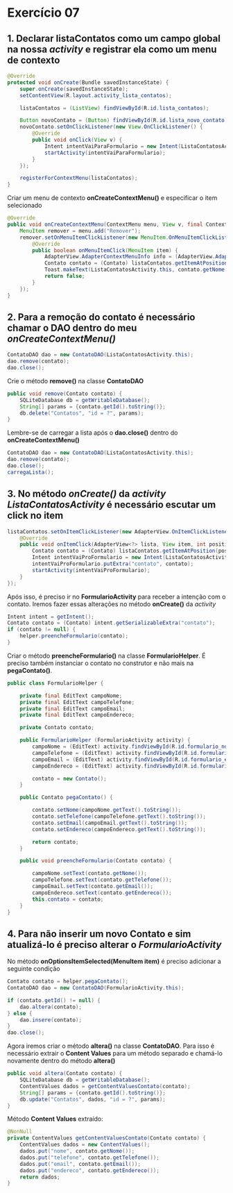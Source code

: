 # Exercício 07

## 1. Declarar listaContatos como um campo global na nossa _activity_ e registrar ela como um menu de contexto
```java
@Override
protected void onCreate(Bundle savedInstanceState) {
    super.onCreate(savedInstanceState);
    setContentView(R.layout.activity_lista_contatos);

    listaContatos = (ListView) findViewById(R.id.lista_contatos);

    Button novoContato = (Button) findViewById(R.id.lista_novo_contato);
    novoContato.setOnClickListener(new View.OnClickListener() {
        @Override
        public void onClick(View v) {
            Intent intentVaiParaFormulario = new Intent(ListaContatosActivity.this, FormularioActivity.class);
            startActivity(intentVaiParaFormulario);
        }
    });

    registerForContextMenu(listaContatos);
}
```

Criar um menu de contexto __onCreateContextMenu()__ e especificar o item selecionado
```java
@Override
public void onCreateContextMenu(ContextMenu menu, View v, final ContextMenu.ContextMenuInfo menuInfo) {
    MenuItem remover = menu.add("Remover");
    remover.setOnMenuItemClickListener(new MenuItem.OnMenuItemClickListener() {
        @Override
        public boolean onMenuItemClick(MenuItem item) {
            AdapterView.AdapterContextMenuInfo info = (AdapterView.AdapterContextMenuInfo) menuInfo;
            Contato contato = (Contato) listaContatos.getItemAtPosition(info.position);
            Toast.makeText(ListaContatosActivity.this, contato.getNome() + " removido!", Toast.LENGTH_SHORT).show();
            return false;
        }
    });
}
```

## 2. Para a remoção do contato é necessário chamar o DAO dentro do meu _onCreateContextMenu()_
```java
ContatoDAO dao = new ContatoDAO(ListaContatosActivity.this);
dao.remove(contato);
dao.close();
```

Crie o método __remove()__ na classe __ContatoDAO__
```java
public void remove(Contato contato) {
    SQLiteDatabase db = getWritableDatabase();
    String[] params = {contato.getId().toString()};
    db.delete("Contatos", "id = ?", params);
}
```

Lembre-se de carregar a lista após o __dao.close()__ dentro do __onCreateContextMenu()__
```java
ContatoDAO dao = new ContatoDAO(ListaContatosActivity.this);
dao.remove(contato);
dao.close();
carregaLista();
```

## 3. No método _onCreate()_ da _activity_ _ListaContatosActivity_ é necessário escutar um click no item
```java
listaContatos.setOnItemClickListener(new AdapterView.OnItemClickListener() {
    @Override
    public void onItemClick(AdapterView<?> lista, View item, int position, long id) {
        Contato contato = (Contato) listaContatos.getItemAtPosition(position);
        Intent intentVaiProFormulario = new Intent(ListaContatosActivity.this, FormularioActivity.class);
        intentVaiProFormulario.putExtra("contato", contato);
        startActivity(intentVaiProFormulario);
    }
});
```

Após isso, é preciso ir no __FormularioActivity__ para receber a intenção com o contato. Iremos fazer essas alterações
no método __onCreate()__ da _activity_
```java
Intent intent = getIntent();
Contato contato = (Contato) intent.getSerializableExtra("contato");
if (contato != null) {
    helper.preencheFormulario(contato);
}
```

Criar o método __preencheFormulario()__ na classe __FormularioHelper__.
É preciso também instanciar o contato no construtor e não mais na __pegaContato()__.
```java
public class FormularioHelper {

    private final EditText campoNome;
    private final EditText campoTelefone;
    private final EditText campoEmail;
    private final EditText campoEndereco;

    private Contato contato;

    public FormularioHelper (FormularioActivity activity) {
        campoNome = (EditText) activity.findViewById(R.id.formulario_nome);
        campoTelefone = (EditText) activity.findViewById(R.id.formulario_telefone);
        campoEmail = (EditText) activity.findViewById(R.id.formulario_email);
        campoEndereco = (EditText) activity.findViewById(R.id.formulario_endereco);

        contato = new Contato();
    }

    public Contato pegaContato() {

        contato.setNome(campoNome.getText().toString());
        contato.setTelefone(campoTelefone.getText().toString());
        contato.setEmail(campoEmail.getText().toString());
        contato.setEndereco(campoEndereco.getText().toString());

        return contato;
    }

    public void preencheFormulario(Contato contato) {

        campoNome.setText(contato.getNome());
        campoTelefone.setText(contato.getTelefone());
        campoEmail.setText(contato.getEmail());
        campoEndereco.setText(contato.getEndereco());
        this.contato = contato;
    }
}
```

## 4. Para não inserir um novo Contato e sim atualizá-lo é preciso alterar o _FormularioActivity_
No método __onOptionsItemSelected(MenuItem item)__ é preciso adicionar a seguinte condição
```java
Contato contato = helper.pegaContato();
ContatoDAO dao = new ContatoDAO(FormularioActivity.this);

if (contato.getId() != null) {
    dao.altera(contato);
} else {
    dao.insere(contato);
}
dao.close();
```

Agora iremos criar o método __altera()__ na classe __ContatoDAO__. Para isso é necessário extrair o __Content Values__
para um método separado e chamá-lo novamente dentro do método __altera()__
```java
public void altera(Contato contato) {
    SQLiteDatabase db = getWritableDatabase();
    ContentValues dados = getContentValuesContato(contato);
    String[] params = {contato.getId().toString()};
    db.update("Contatos", dados, "id = ?", params);
}
```

Método __Content Values__ extraído:
```java
@NonNull
private ContentValues getContentValuesContato(Contato contato) {
    ContentValues dados = new ContentValues();
    dados.put("nome", contato.getNome());
    dados.put("telefone", contato.getTelefone());
    dados.put("email", contato.getEmail());
    dados.put("endereco", contato.getEndereco());
    return dados;
}
```
